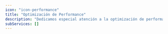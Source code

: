 ```yaml
---
icon: "icon-performance"
title: "Optimización de Performance"
description: "Dedicamos especial atención a la optimización de performance de tu sitio web. Utilizamos técnicas avanzadas para garantizar una carga rápida, una navegación fluida y una experiencia de usuario excepcional. Nuestro objetivo es alcanzar un 90% de score de performance en Google Lighthouse, y respaldamos esta garantía con datos analíticos."
subServices: []
---
```

